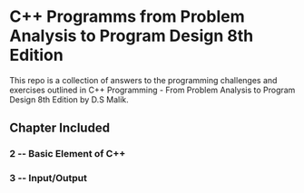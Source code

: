 # C++ Programms from Problem Analysis to Program Design 8th Edition

This repo is a collection of answers to the programming challenges and exercises outlined in C++ Programming - From Problem Analysis to Program Design 8th Edition by D.S Malik.

## Chapter Included
### 2 -- Basic Element of C++
### 3 -- Input/Output
